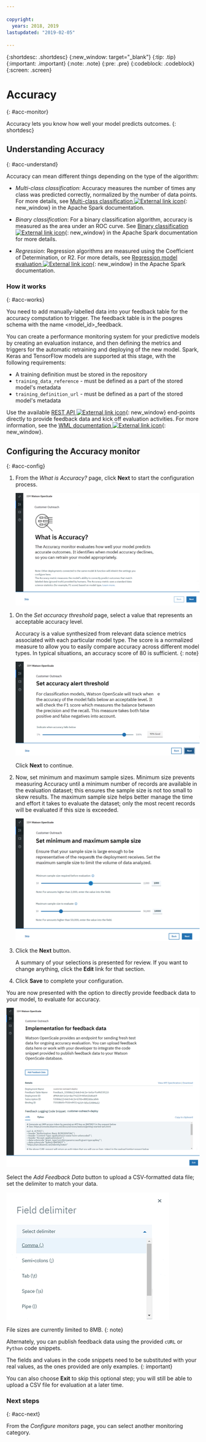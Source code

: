 ```yaml
---

copyright:
  years: 2018, 2019
lastupdated: "2019-02-05"

---
```


{:shortdesc: .shortdesc}
{:new_window: target="_blank"}
{:tip: .tip}
{:important: .important}
{:note: .note}
{:pre: .pre}
{:codeblock: .codeblock}
{:screen: .screen}

# Accuracy
{: #acc-monitor}

Accuracy lets you know how well your model predicts outcomes.
{: shortdesc}

## Understanding Accuracy
{: #acc-understand}

Accuracy can mean different things depending on the type of the algorithm:

- *Multi-class classification*: Accuracy measures the number of times any class was predicted correctly, normalized by the number of data points. For more details, see [Multi-class classification ![External link icon](../../icons/launch-glyph.svg "External link icon")](https://spark.apache.org/docs/2.1.0/mllib-evaluation-metrics.html#multiclass-classification){: new_window} in the Apache Spark documentation.

- *Binary classification*: For a binary classification algorithm, accuracy is measured as the area under an ROC curve. See [Binary classification ![External link icon](../../icons/launch-glyph.svg "External link icon")](https://spark.apache.org/docs/2.1.0/mllib-evaluation-metrics.html#binary-classification){: new_window} in the Apache Spark documentation for more details.

- *Regression*: Regression algorithms are measured using the Coefficient of Determination, or R2. For more details, see [Regression model evaluation ![External link icon](../../icons/launch-glyph.svg "External link icon")](https://spark.apache.org/docs/2.1.0/mllib-evaluation-metrics.html#regression-model-evaluation){: new_window} in the Apache Spark documentation.

### How it works
{: #acc-works}

You need to add manually-labelled data into your feedback table for the accuracy computation to trigger. The feedback table is in the posgres schema with the name <model_id>_feedback.

You can create a performance monitoring system for your predictive models by creating an evaluation instance, and then defining the metrics and triggers for the automatic retraining and deploying of the new model. Spark, Keras and TensorFlow models are supported at this stage, with the following requirements:

- A training definition must be stored in the repository
- `training_data_reference` - must be defined as a part of the stored model's metadata
- `training_definition_url` - must be defined as a part of the stored model's metadata

Use the available [REST API ![External link icon](../../icons/launch-glyph.svg "External link icon")](https://watson-ml-api.mybluemix.net/){: new_window} end-points directly to provide feedback data and kick off evaluation activities. For more information, see the [WML documentation ![External link icon](../../icons/launch-glyph.svg "External link icon")](https://dataplatform.cloud.ibm.com/docs/content/analyze-data/ml-continuous-learning.html?audience=wdp&context=wdp){: new_window}.

## Configuring the Accuracy monitor
{: #acc-config}

1.  From the *What is Accuracy?* page, click **Next** to start the configuration process.

    ![What is Accuracy? page](images/accuracy-what-is.png)

<!---

1.  If your model was created with Apache Spark, you must select a Spark instance; this will be the engine that processes model reevaluation and retraining. The system will detect any Spark instances in your IBM Cloud account.

    **NOTE** - if an existing Spark instance is not found, or if you want to provision a new Spark service, click the **Add new connection** link to access the Apache Spark landing page in {{site.data.keyword.Bluemix_notm}}.

    ![Accuracy Spark instance page](images/accuracy-spark.png)

    Click **Next** to continue.

--->

1.  On the *Set accuracy threshold* page, select a value that represents an acceptable accuracy level.

    Accuracy is a value synthesized from relevant data science metrics associated with each particular model type. The score is a normalized measure to allow you to easily compare accuracy across different model types. In typical situations, an accuracy score of 80 is sufficient.
    {: note}

    ![Set accuracy limit](images/accuracy-set-limit.png)

    Click **Next** to continue.

1.  Now, set minimum and maximum sample sizes. Minimum size prevents measuring Accuracy until a minimum number of records are available in the evaluation dataset; this ensures the sample size is not too small to skew results. The maximum sample size helps better manage the time and effort it takes to evaluate the dataset; only the most recent records will be evaluated if this size is exceeded.

     ![Configure sample size](images/accuracy-config-sample.png)

1.  Click the **Next** button.

    A summary of your selections is presented for review. If you want to change anything, click the **Edit** link for that section.

1.  Click **Save** to complete your configuration.

You are now presented with the option to directly provide feedback data to your model, to evaluate for accuracy.

  ![Send feedback data](images/accuracy-send-feedback0.png)

Select the *Add Feedback Data* button to upload a CSV-formatted data file; set the delimiter to match your data.

  ![Accuracy delimiter](images/accuracy-delimit.png)

File sizes are currently limited to 8MB.
{: note}

Alternately, you can publish feedback data using the provided `cURL` or `Python` code snippets.

The fields and values in the code snippets need to be substituted with your real values, as the ones provided are only examples.
{: important}

You can also choose **Exit** to skip this optional step; you will still be able to upload a CSV file for evaluation at a later time.

### Next steps
{: #acc-next}

From the *Configure monitors* page, you can select another monitoring category.
